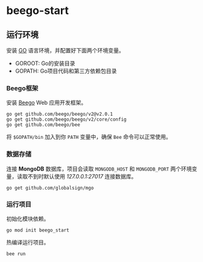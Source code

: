 # beego-start

## 运行环境

安装 [GO](https://golang.google.cn/) 语言环境，并配置好下面两个环境变量。

- GOROOT: Go的安装目录
- GOPATH: Go项目代码和第三方依赖包目录

### Beego框架

安装 [Beego](https://beego.me/) Web 应用开发框架。

```shell
go get github.com/beego/beego/v2@v2.0.1
go get github.com/beego/beego/v2/core/config
go get github.com/beego/bee
```

将 `$GOPATH/bin` 加入到你 `PATH` 变量中，确保 `Bee` 命令可以正常使用。

### 数据存储

连接 **MongoDB** 数据库，项目会读取 `MONGODB_HOST` 和 `MONGODB_PORT` 两个环境变量，读取不到时默认使用 *127.0.0.1:27017* 连接数据库。

```shell
go get github.com/globalsign/mgo
```

### 运行项目

初始化模块依赖。

```shell
go mod init beego_start
```

热编译运行项目。

```shell
bee run
```
